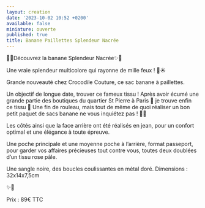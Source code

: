 ```yaml
---
layout: creation
date: '2023-10-02 10:52 +0200'
available: false
miniature: ouverte
published: true
title: Banane Paillettes Splendeur Nacrée
---
```

🌸✨Découvrez la banane Splendeur Nacrée✨🌸

Une vraie splendeur multicolore qui rayonne de mille feux ! 🎉☀️

Grande nouveauté chez Crocodile Couture, ce sac banane à paillettes. 

Un objectif de longue date, trouver ce fameux tissu ! Après avoir écumé une grande partie des boutiques du quartier St Pierre à Paris 🗼 je trouve enfin ce tissu 🥳 Une fin de rouleau, mais tout de même de quoi réaliser un bon petit paquet de sacs banane ne vous inquiétez pas ! 🤗🤩

Les côtés ainsi que la face arrière ont été réalisés en jean, pour un confort optimal et une élégance à toute épreuve. 

Une poche principale et une moyenne poche à l’arrière, format passeport, pour garder vos affaires précieuses tout contre vous, toutes deux doublées d’un tissu rose pâle. 

Une sangle noire, des boucles coulissantes en métal doré.
Dimensions : 32x14x7,5cm
 
✨🌸

Prix : 89€ TTC
